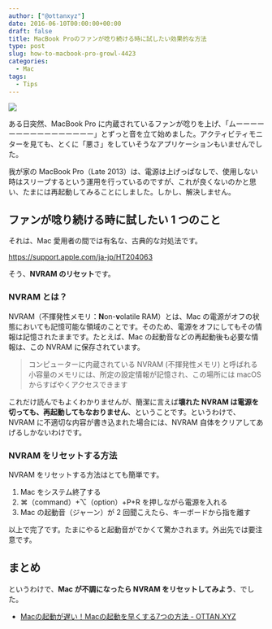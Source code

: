 ```yaml
---
author: ["@ottanxyz"]
date: 2016-06-10T00:00:00+00:00
draft: false
title: MacBook Proのファンが唸り続ける時に試したい効果的な方法
type: post
slug: how-to-macbook-pro-growl-4423
categories:
  - Mac
tags:
  - Tips
---
```


![](/uploads/2016/06/160610-575ac25c6d249.jpg)

ある日突然、MacBook Pro に内蔵されているファンが唸りを上げ、「ムーーーーーーーーーーーーーーーー」とずっと音を立て始めました。アクティビティモニターを見ても、とくに「悪さ」をしていそうなアプリケーションもいませんでした。

我が家の MacBook Pro（Late 2013）は、電源は上げっぱなしで、使用しない時はスリープするという運用を行っているのですが、これが良くないのかと思い、たまには再起動してみることにしました。しかし、解決しません。

## ファンが唸り続ける時に試したい 1 つのこと

それは、Mac 愛用者の間では有名な、古典的な対処法です。

https://support.apple.com/ja-jp/HT204063

そう、**NVRAM のリセット**です。

### NVRAM とは？

NVRAM（不揮発性メモリ：**N**on-**v**olatile RAM）とは、Mac の電源がオフの状態においても記憶可能な領域のことです。そのため、電源をオフにしてもその情報は記憶されたままです。たとえば、Mac の起動音などの再起動後も必要な情報は、この NVRAM に保存されています。

<blockquote>コンピューターに内蔵されている NVRAM (不揮発性メモリ) と呼ばれる小容量のメモリには、所定の設定情報が記憶され、この場所には macOS からすばやくアクセスできます</blockquote>

これだけ読んでもよくわかりませんが、簡潔に言えば**壊れた NVRAM は電源を切っても、再起動してもなおりません**、ということです。というわけで、NVRAM に不適切な内容が書き込まれた場合には、NVRAM 自体をクリアしてあげるしかないわけです。

### NVRAM をリセットする方法

NVRAM をリセットする方法はとても簡単です。

1. Mac をシステム終了する
2. ⌘（command）+⌥（option）+P+R を押しながら電源を入れる
3. Mac の起動音（ジャーン）が 2 回聞こえたら、キーボードから指を離す

以上で完了です。たまにやると起動音がでかくて驚かされます。外出先では要注意です。

## まとめ

というわけで、**Mac が不調になったら NVRAM をリセットしてみよう**、でした。

* [Macの起動が遅い！Macの起動を早くする7つの方法 - OTTAN.XYZ](/posts/2015/06/mac-boot-speed-up-1590/)

